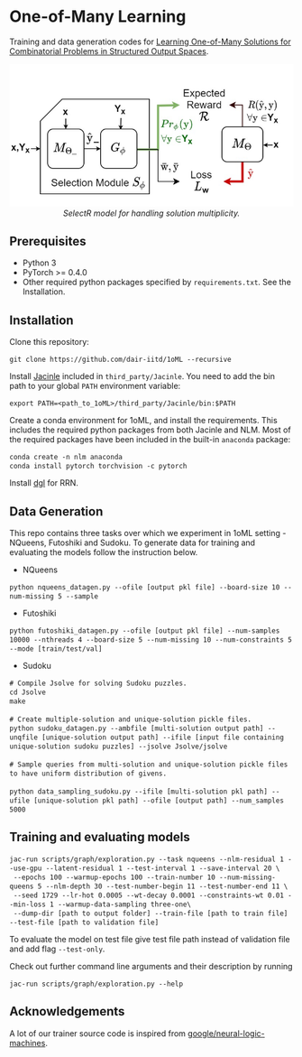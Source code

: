 # One-of-Many Learning

Training and data generation codes for [Learning One-of-Many Solutions for Combinatorial Problems in Structured Output Spaces](https://openreview.net/forum?id=ATp1nW2FuZL).

<p align="center">
  <img src="assets/framework.jpg" width="600">
  <br>
    <em>SelectR model for handling solution multiplicity.</em>
</p>

## Prerequisites
* Python 3
* PyTorch >= 0.4.0
* Other required python packages specified by `requirements.txt`. See the Installation.

## Installation

Clone this repository:

```
git clone https://github.com/dair-iitd/1oML --recursive
```

Install [Jacinle](https://github.com/vacancy/Jacinle) included in `third_party/Jacinle`. You need to add the bin path to your global `PATH` environment variable:

```
export PATH=<path_to_1oML>/third_party/Jacinle/bin:$PATH
```

Create a conda environment for 1oML, and install the requirements. This includes the required python packages
from both Jacinle and NLM. Most of the required packages have been included in the built-in `anaconda` package:

```
conda create -n nlm anaconda
conda install pytorch torchvision -c pytorch
```


Install [dgl](https://github.com/dmlc/dgl) for RRN. 


## Data Generation
This repo contains three tasks over which we experiment in 1oML setting - NQueens, Futoshiki and Sudoku. 
To generate data for training and evaluating the models follow the instruction below.

* NQueens
```
python nqueens_datagen.py --ofile [output pkl file] --board-size 10 --num-missing 5 --sample
```

* Futoshiki
```
python futoshiki_datagen.py --ofile [output pkl file] --num-samples 10000 --nthreads 4 --board-size 5 --num-missing 10 --num-constraints 5 --mode [train/test/val]
```

* Sudoku
```
# Compile Jsolve for solving Sudoku puzzles.
cd Jsolve
make

# Create multiple-solution and unique-solution pickle files.
python sudoku_datagen.py --ambfile [multi-solution output path] --unqfile [unique-solution output path] --ifile [input file containing unique-solution sudoku puzzles] --jsolve Jsolve/jsolve 

# Sample queries from multi-solution and unique-solution pickle files to have uniform distribution of givens.

python data_sampling_sudoku.py --ifile [multi-solution pkl path] --ufile [unique-solution pkl path] --ofile [output path] --num_samples 5000
```

## Training and evaluating models
```
jac-run scripts/graph/exploration.py --task nqueens --nlm-residual 1 --use-gpu --latent-residual 1 --test-interval 1 --save-interval 20 \
 --epochs 100 --warmup-epochs 100 --train-number 10 --num-missing-queens 5 --nlm-depth 30 --test-number-begin 11 --test-number-end 11 \
 --seed 1729 --lr-hot 0.0005 --wt-decay 0.0001 --constraints-wt 0.01 --min-loss 1 --warmup-data-sampling three-one\
 --dump-dir [path to output folder] --train-file [path to train file] --test-file [path to validation file]
```
To evaluate the model on test file give test file path instead of validation file and add flag `--test-only`.

Check out further command line arguments and their description by running
```
jac-run scripts/graph/exploration.py --help
```

## Acknowledgements
A lot of our trainer source code is inspired from [google/neural-logic-machines](https://github.com/google/neural-logic-machines).
